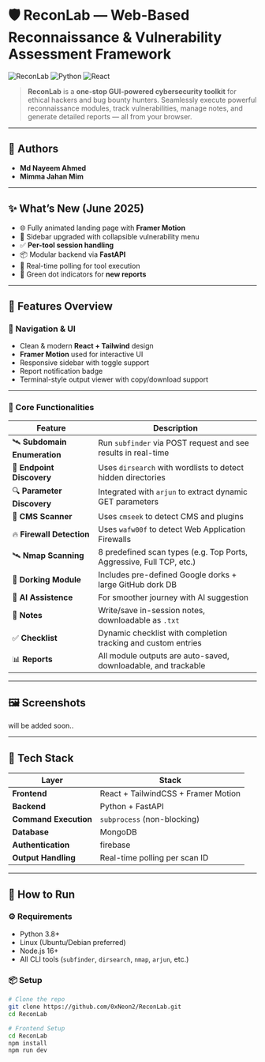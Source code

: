 # 🛡️ ReconLab — Web-Based Reconnaissance & Vulnerability Assessment Framework

![ReconLab](https://img.shields.io/badge/Built%20for-Bug%20Bounty%20Hunters-blueviolet?style=for-the-badge)
![Python](https://img.shields.io/badge/Backend-FastAPI-informational?style=for-the-badge&logo=python)
![React](https://img.shields.io/badge/Frontend-React-61DAFB?style=for-the-badge&logo=react)

> **ReconLab** is a **one-stop GUI-powered cybersecurity toolkit** for ethical hackers and bug bounty hunters. Seamlessly execute powerful reconnaissance modules, track vulnerabilities, manage notes, and generate detailed reports — all from your browser.

---

## 👥 Authors

- **Md Nayeem Ahmed**  
- **Mimma Jahan Mim**

---

## ✨ What’s New (June 2025)
- 🌐 Fully animated landing page with **Framer Motion**
- 🧭 Sidebar upgraded with collapsible vulnerability menu
- ✅ **Per-tool session handling**
- 📦 Modular backend via **FastAPI**
- 🔄 Real-time polling for tool execution
- 🔔 Green dot indicators for **new reports**

---

## 🧩 Features Overview

### 🧭 Navigation & UI
- Clean & modern **React + Tailwind** design
- **Framer Motion** used for interactive UI
- Responsive sidebar with toggle support
- Report notification badge
- Terminal-style output viewer with copy/download support

---

### 🔧 Core Functionalities

| Feature                    | Description                                                                 |
|----------------------------|-----------------------------------------------------------------------------|
| 🛰️ **Subdomain Enumeration** | Run `subfinder` via POST request and see results in real-time                |
| 🧪 **Endpoint Discovery**   | Uses `dirsearch` with wordlists to detect hidden directories                     |
| 🔍 **Parameter Discovery**  | Integrated with `arjun` to extract dynamic GET parameters             |
| 🧱 **CMS Scanner**          | Uses `cmseek` to detect CMS and plugins                                     |
| 🔥 **Firewall Detection**   | Uses `wafw00f` to detect Web Application Firewalls                          |
| 🛰️ **Nmap Scanning**        | 8 predefined scan types (e.g. Top Ports, Aggressive, Full TCP, etc.)        |
| 🔎 **Dorking Module**       | Includes pre-defined Google dorks + large GitHub dork DB                    |
| 🔎 **AI Assistence**       | For smoother journey with AI suggestion                    |
| 📝 **Notes**                | Write/save in-session notes, downloadable as `.txt`                         |
| ✅ **Checklist**            | Dynamic checklist with completion tracking and custom entries               |
| 📊 **Reports**              | All module outputs are auto-saved, downloadable, and trackable              |

---

## 🖼️ Screenshots

will be added soon..

---

## 🔩 Tech Stack

| Layer        | Stack                        |
|--------------|------------------------------|
| **Frontend** | React + TailwindCSS + Framer Motion |
| **Backend**  | Python + FastAPI             |
| **Command Execution** | `subprocess` (non-blocking)      |
| **Database** | MongoDB  |
| **Authentication** | firebase  |
| **Output Handling** | Real-time polling per scan ID     |

---

## 🚀 How to Run

### ⚙️ Requirements
- Python 3.8+
- Linux (Ubuntu/Debian preferred)
- Node.js 16+
- All CLI tools (`subfinder`, `dirsearch`, `nmap`, `arjun`, etc.)

### 📦 Setup

```bash
# Clone the repo
git clone https://github.com/0xNeon2/ReconLab.git
cd ReconLab

# Frontend Setup
cd ReconLab
npm install
npm run dev

